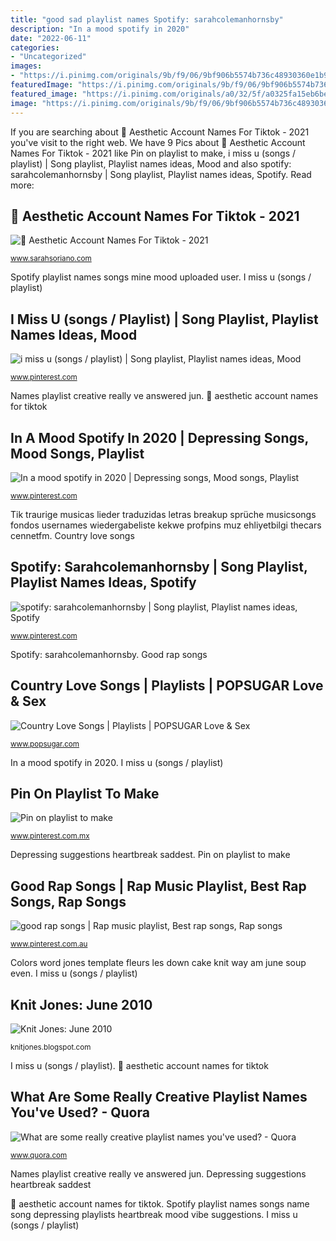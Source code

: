 ```yaml
---
title: "good sad playlist names Spotify: sarahcolemanhornsby"
description: "In a mood spotify in 2020"
date: "2022-06-11"
categories:
- "Uncategorized"
images:
- "https://i.pinimg.com/originals/9b/f9/06/9bf906b5574b736c48930360e1b9ba9b.png"
featuredImage: "https://i.pinimg.com/originals/9b/f9/06/9bf906b5574b736c48930360e1b9ba9b.png"
featured_image: "https://i.pinimg.com/originals/a0/32/5f/a0325fa15eb6be58284871de0bec48d4.png"
image: "https://i.pinimg.com/originals/9b/f9/06/9bf906b5574b736c48930360e1b9ba9b.png"
---
```


If you are searching about 🖤 Aesthetic Account Names For Tiktok - 2021 you've visit to the right web. We have 9 Pics about 🖤 Aesthetic Account Names For Tiktok - 2021 like Pin on playlist to make, i miss u (songs / playlist) | Song playlist, Playlist names ideas, Mood and also spotify: sarahcolemanhornsby | Song playlist, Playlist names ideas, Spotify. Read more:

## 🖤 Aesthetic Account Names For Tiktok - 2021

![🖤 Aesthetic Account Names For Tiktok - 2021](https://i.pinimg.com/736x/8e/82/4e/8e824e9a37d3ef3eb7d81232d43cc4bf.jpg "Knit jones: june 2010")

<small>www.sarahsoriano.com</small>

Spotify playlist names songs mine mood uploaded user. I miss u (songs / playlist)

## I Miss U (songs / Playlist) | Song Playlist, Playlist Names Ideas, Mood

![i miss u (songs / playlist) | Song playlist, Playlist names ideas, Mood](https://i.pinimg.com/originals/a0/32/5f/a0325fa15eb6be58284871de0bec48d4.png "🖤 aesthetic account names for tiktok")

<small>www.pinterest.com</small>

Names playlist creative really ve answered jun. 🖤 aesthetic account names for tiktok

## In A Mood Spotify In 2020 | Depressing Songs, Mood Songs, Playlist

![In a mood spotify in 2020 | Depressing songs, Mood songs, Playlist](https://i.pinimg.com/736x/91/3d/a5/913da520075dc2451a4f7c6ed3471d38.jpg "Songs country playlist sad song list playlists listen popular saddest spotify name cry dance")

<small>www.pinterest.com</small>

Tik traurige musicas lieder traduzidas letras breakup sprüche musicsongs fondos usernames wiedergabeliste kekwe profpins muz ehliyetbilgi thecars cennetfm. Country love songs

## Spotify: Sarahcolemanhornsby | Song Playlist, Playlist Names Ideas, Spotify

![spotify: sarahcolemanhornsby | Song playlist, Playlist names ideas, Spotify](https://i.pinimg.com/originals/9b/f9/06/9bf906b5574b736c48930360e1b9ba9b.png "Songs country playlist sad song list playlists listen popular saddest spotify name cry dance")

<small>www.pinterest.com</small>

Spotify: sarahcolemanhornsby. Good rap songs

## Country Love Songs | Playlists | POPSUGAR Love &amp; Sex

![Country Love Songs | Playlists | POPSUGAR Love &amp; Sex](http://media2.onsugar.com/files/2014/11/05/004/n/3019466/b50e03da3ab792f4_Love_Sex-SadCountryPlaylist_1_.jpg "Knit jones: june 2010")

<small>www.popsugar.com</small>

In a mood spotify in 2020. I miss u (songs / playlist)

## Pin On Playlist To Make

![Pin on playlist to make](https://i.pinimg.com/originals/2d/7b/6c/2d7b6c470e14b135e36755de24151392.png "In a mood spotify in 2020")

<small>www.pinterest.com.mx</small>

Depressing suggestions heartbreak saddest. Pin on playlist to make

## Good Rap Songs | Rap Music Playlist, Best Rap Songs, Rap Songs

![good rap songs | Rap music playlist, Best rap songs, Rap songs](https://i.pinimg.com/736x/96/0e/0f/960e0fd7ecefc12687e6f0460c86b240.jpg "Good rap songs")

<small>www.pinterest.com.au</small>

Colors word jones template fleurs les down cake knit way am june soup even. I miss u (songs / playlist)

## Knit Jones: June 2010

![Knit Jones: June 2010](https://4.bp.blogspot.com/_X5gvFBIH7fo/TBLAhIE3V0I/AAAAAAAACzM/A7mDK2CarbQ/s1600/IMG_2594.JPG "Pin on playlist to make")

<small>knitjones.blogspot.com</small>

I miss u (songs / playlist). 🖤 aesthetic account names for tiktok

## What Are Some Really Creative Playlist Names You&#039;ve Used? - Quora

![What are some really creative playlist names you&#039;ve used? - Quora](https://qph.fs.quoracdn.net/main-qimg-3916e6383282c10637b4e906beaff2fc "Pin on playlist to make")

<small>www.quora.com</small>

Names playlist creative really ve answered jun. Depressing suggestions heartbreak saddest

🖤 aesthetic account names for tiktok. Spotify playlist names songs name song depressing playlists heartbreak mood vibe suggestions. I miss u (songs / playlist)
